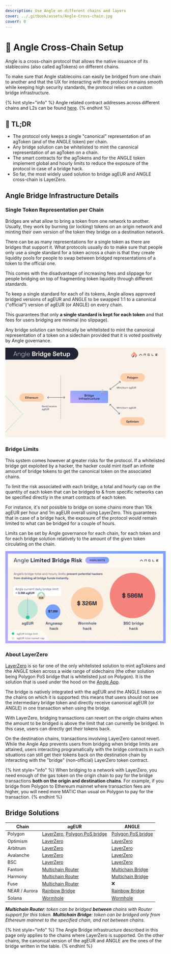 ```yaml
---
description: Use Angle on different chains and layers
cover: ../.gitbook/assets/Angle-Cross-chain.jpg
coverY: 0
---
```


# 🌉 Angle Cross-Chain Setup

Angle is a cross-chain protocol that allows the native issuance of its stablecoins (also called agTokens) on different chains.

To make sure that Angle stablecoins can easily be bridged from one chain to another and that the UX for interacting with the protocol remains smooth while keeping high security standards, the protocol relies on a custom bridge infrastructure.

{% hint style="info" %}
Angle related contract addresses across different chains and L2s can be found [here](https://developers.angle.money/overview/smart-contracts).
{% endhint %}

## 🔎 TL;DR

- The protocol only keeps a single "canonical" representation of an agToken (and of the ANGLE token) per chain.
- Any bridge solution can be whitelisted to mint the canonical representation of an agToken on a chain.
- The smart contracts for the agTokens and for the ANGLE token implement global and hourly limits to reduce the exposure of the protocol in case of a bridge hack.
- So far, the most widely used solution to bridge agEUR and ANGLE cross-chain is LayerZero.

## Angle Bridge Infrastructure Details

### Single Token Representation per Chain

Bridges are what allow to bring a token from one network to another. Usually, they work by burning (or locking) tokens on an origin network and minting their own version of the token they bridge on a destination network.

There can be as many representations for a single token as there are bridges that support it. What protocols usually do to make sure that people only use a single standard for a token across a chain is that they create liquidity pools for people to swap between bridged representations of a token to the official one.

This comes with the disadvantage of increasing fees and slippage for people bridging on top of fragmenting token liquidity through different standards.

To keep a single standard for each of its tokens, Angle allows approved bridged versions of agEUR and ANGLE to be swapped 1:1 to a canonical ("official") version of agEUR (or ANGLE) on every chain.

This guarantees that only **a single standard is kept for each token** and that fees for users bridging are minimal (no slippage).

Any bridge solution can technically be whitelisted to mint the canonical representation of a token on a sidechain provided that it is voted positively by Angle governance.

![Angle Bridge Setup](../.gitbook/assets/bridge-infra-user.jpg)

### Bridge Limits

This system comes however at greater risks for the protocol. If a whitelisted bridge got exploited by a hacker, the hacker could mint itself an infinite amount of bridge tokens to get the canonical token on the associated chains.

To limit the risk associated with each bridge, a total and hourly cap on the quantity of each token that can be bridged to & from specific networks can be specified directly in the smart contracts of each token.

For instance, it's not possible to bridge on some chains more than 10k agEUR per hour and 1m agEUR overall using LayerZero. This guarantees that in case of a bridge hack, the exposure of the protocol would remain limited to what can be bridged for a couple of hours.

Limits can be set by Angle governance for each chain, for each token and for each bridge solution relatively to the amount of the given token circulating on the chain.

![Angle Bridge Limits](../.gitbook/assets/bridge-limits.png)

### About LayerZero

[LayerZero](https://layerzero.network/) is so far one of the only whitelisted solution to mint agTokens and the ANGLE token across a wide range of sidechains (the other solution being Polygon PoS bridge that is whitelisted just on Polygon). It is the solution that is used under the hood on the [Angle App](https://app.angle.money/bridges-agEUR).

The bridge is natively integrated with the agEUR and the ANGLE tokens on the chains on which it is supported: this means that users should not see the intermediary bridge token and directly receive canonical agEUR (or ANGLE) in one transaction when using the bridge.

With LayerZero, bridging transactions can revert on the origin chains when the amount to be bridged is above the limit that can currently be bridged. In this case, users can directly get their tokens back.

On the destination chains, transactions involving LayerZero cannot revert. While the Angle App prevents users from bridging when bridge limits are attained, users interacting programatically with the bridge contracts in such situations can still get their tokens back on the destination chain by interacting with the "bridge" (non-official) LayerZero token contract.

{% hint style="info" %}
When bridging to a network with LayerZero, you need enough of the gas token on the origin chain to pay for the bridge transactions **both on the origin and destination chains**. For example, if you bridge from Polygon to Ethereum mainnet where transaction fees are higher, you will need more MATIC than usual on Polygon to pay for the transaction.
{% endhint %}

## Bridge Solutions

| Chain         | agEUR                                                                                                        | ANGLE                                                          |
| ------------- | ------------------------------------------------------------------------------------------------------------ | -------------------------------------------------------------- |
| Polygon       | [LayerZero](https://app.angle.money/bridges), [Polygon PoS bridge](https://wallet.polygon.technology/bridge) | [Polygon PoS bridge](https://wallet.polygon.technology/bridge) |
| Optimism      | [LayerZero](https://app.angle.money/bridges)                                                                 | [LayerZero](https://app.angle.money/bridges)                   |
| Arbitrum      | [LayerZero](https://app.angle.money/bridges)                                                                 | [LayerZero](https://app.angle.money/bridges)                   |
| Avalanche     | [LayerZero](https://app.angle.money/bridges)                                                                 | [LayerZero](https://app.angle.money/bridges)                   |
| BSC           | [LayerZero](https://app.angle.money/bridges)                                                                 | [LayerZero](https://app.angle.money/bridges)                   |
| Fantom        | [Multichain Router](https://app.multichain.org/#/router)                                                     | [Multichain Bridge](https://app.multichain.org/#/router)       |
| Harmony       | [Multichain Router](https://app.multichain.org/#/router)                                                     | [Multichain Bridge](https://app.multichain.org/#/router)       |
| Fuse          | [Multichain Router](https://app.multichain.org/#/router)                                                     | ❌                                                             |
| NEAR / Aurora | [Rainbow Bridge](https://rainbowbridge.app/transfer)                                                         | [Rainbow Bridge](https://rainbowbridge.app/transfer)           |
| Solana        | [Wormhole](https://wormholebridge.com/#/transfer)                                                            | [Wormhole](https://wormholebridge.com/#/transfer)              |

_**Multichain Router**: token can be bridged **between** chains with Router support for this token. **Multichain Bridge**: token can be bridged only from Ethereum mainnet to the specified chain, and not between chains._

{% hint style="info" %}
The Angle Bridge infrastructure described in this page only applies to the chains where LayerZero is supported. On the other chains, the canonical version of the agEUR and ANGLE are the ones of the bridge written in the table.
{% endhint %}
